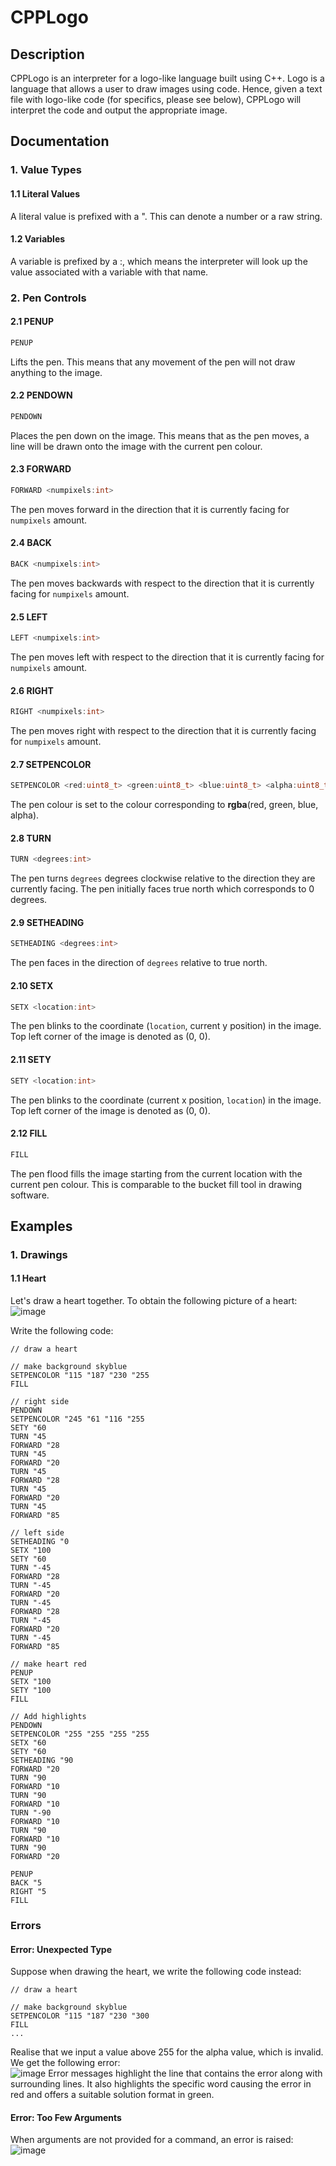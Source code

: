 <h1>CPPLogo</h1>
<h2>Description</h2>
<p>CPPLogo is an interpreter for a logo-like language built using C++. Logo is a language that allows a user to draw images using code. Hence, given a text file with logo-like code (for specifics, please see below), CPPLogo will interpret the code and output the appropriate image.</p>

<h2>Documentation</h2>

### 1. Value Types

#### 1.1 Literal Values
A literal value is prefixed with a ". This can denote a number or a raw string.

#### 1.2 Variables
A variable is prefixed by a :, which means the interpreter will look up the value associated with a variable with that name.

### 2. Pen Controls

#### 2.1 PENUP
```cpp
PENUP
```
Lifts the pen. This means that any movement of the pen will not draw anything to the image.

#### 2.2 PENDOWN
```cpp
PENDOWN
```
Places the pen down on the image. This means that as the pen moves, a line will be drawn onto the image with the current pen colour.

#### 2.3 FORWARD
```cpp
FORWARD <numpixels:int>
```
The pen moves forward in the direction that it is currently facing for `numpixels` amount.

#### 2.4 BACK
```cpp
BACK <numpixels:int>
```
The pen moves backwards with respect to the direction that it is currently facing for `numpixels` amount.

#### 2.5 LEFT
```cpp
LEFT <numpixels:int>
```
The pen moves left with respect to the direction that it is currently facing for `numpixels` amount.

#### 2.6 RIGHT
```cpp
RIGHT <numpixels:int>
```
The pen moves right with respect to the direction that it is currently facing for `numpixels` amount.

#### 2.7 SETPENCOLOR
```cpp
SETPENCOLOR <red:uint8_t> <green:uint8_t> <blue:uint8_t> <alpha:uint8_t>
```
The pen colour is set to the colour corresponding to **rgba**(red, green, blue, alpha).

#### 2.8 TURN
```cpp
TURN <degrees:int>
```
The pen turns `degrees` degrees clockwise relative to the direction they are currently facing. The pen initially faces true north which corresponds to 0 degrees.

#### 2.9 SETHEADING
```cpp
SETHEADING <degrees:int>
```
The pen faces in the direction of `degrees` relative to true north.

#### 2.10 SETX
```cpp
SETX <location:int>
```
The pen blinks to the coordinate (`location`, current y position) in the image. Top left corner of the image is denoted as (0, 0).

#### 2.11 SETY
```cpp
SETY <location:int>
```
The pen blinks to the coordinate (current x position, `location`) in the image. Top left corner of the image is denoted as (0, 0).

#### 2.12 FILL
```cpp
FILL
```
The pen flood fills the image starting from the current location with the current pen colour. This is comparable to the bucket fill tool in drawing software.

<h2>Examples</h2>

### 1. Drawings

#### 1.1 Heart
Let's draw a heart together.
To obtain the following picture of a heart:\
![image](https://github.com/user-attachments/assets/71bff86d-5349-41be-821e-111eb74bbb9d)

Write the following code:
```
// draw a heart

// make background skyblue
SETPENCOLOR "115 "187 "230 "255
FILL

// right side
PENDOWN
SETPENCOLOR "245 "61 "116 "255
SETY "60
TURN "45
FORWARD "28
TURN "45
FORWARD "20
TURN "45
FORWARD "28
TURN "45
FORWARD "20
TURN "45
FORWARD "85

// left side
SETHEADING "0
SETX "100
SETY "60
TURN "-45
FORWARD "28
TURN "-45
FORWARD "20
TURN "-45
FORWARD "28
TURN "-45
FORWARD "20
TURN "-45
FORWARD "85

// make heart red
PENUP
SETX "100
SETY "100
FILL

// Add highlights
PENDOWN
SETPENCOLOR "255 "255 "255 "255
SETX "60
SETY "60
SETHEADING "90
FORWARD "20
TURN "90
FORWARD "10
TURN "90
FORWARD "10
TURN "-90
FORWARD "10
TURN "90
FORWARD "10
TURN "90
FORWARD "20

PENUP
BACK "5
RIGHT "5
FILL
```

### Errors
#### Error: Unexpected Type
Suppose when drawing the heart, we write the following code instead:
```
// draw a heart

// make background skyblue
SETPENCOLOR "115 "187 "230 "300
FILL
...
```
Realise that we input a value above 255 for the alpha value, which is invalid. We get the following error:\
![image](https://github.com/user-attachments/assets/97f99fa6-4838-4caa-851b-0f85be889a0f)
Error messages highlight the line that contains the error along with surrounding lines. It also highlights the specific word causing the error in red and offers a suitable solution format in green.

#### Error: Too Few Arguments
When arguments are not provided for a command, an error is raised:\
![image](https://github.com/user-attachments/assets/42180f25-5cac-4bb7-b6ba-e53565d055fd)

